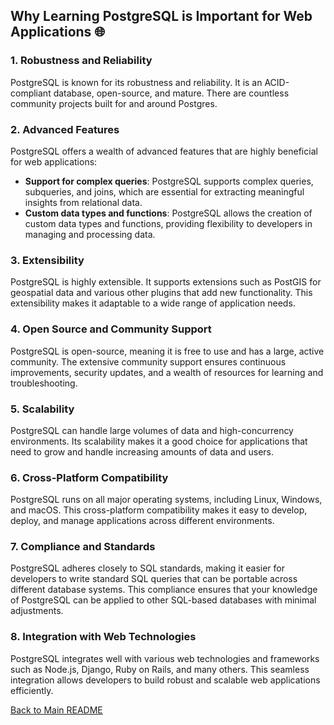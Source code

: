 ## Why Learning PostgreSQL is Important for Web Applications 🌐

### 1. Robustness and Reliability

PostgreSQL is known for its robustness and reliability. It is an ACID-compliant database, open-source, and mature. There are countless community projects built for and around Postgres.

### 2. Advanced Features

PostgreSQL offers a wealth of advanced features that are highly beneficial for web applications:
- **Support for complex queries**: PostgreSQL supports complex queries, subqueries, and joins, which are essential for extracting meaningful insights from relational data.
- **Custom data types and functions**: PostgreSQL allows the creation of custom data types and functions, providing flexibility to developers in managing and processing data.

### 3. Extensibility

PostgreSQL is highly extensible. It supports extensions such as PostGIS for geospatial data and various other plugins that add new functionality. This extensibility makes it adaptable to a wide range of application needs.

### 4. Open Source and Community Support

PostgreSQL is open-source, meaning it is free to use and has a large, active community. The extensive community support ensures continuous improvements, security updates, and a wealth of resources for learning and troubleshooting.

### 5. Scalability

PostgreSQL can handle large volumes of data and high-concurrency environments. Its scalability makes it a good choice for applications that need to grow and handle increasing amounts of data and users.

### 6. Cross-Platform Compatibility

PostgreSQL runs on all major operating systems, including Linux, Windows, and macOS. This cross-platform compatibility makes it easy to develop, deploy, and manage applications across different environments.

### 7. Compliance and Standards

PostgreSQL adheres closely to SQL standards, making it easier for developers to write standard SQL queries that can be portable across different database systems. This compliance ensures that your knowledge of PostgreSQL can be applied to other SQL-based databases with minimal adjustments.

### 8. Integration with Web Technologies

PostgreSQL integrates well with various web technologies and frameworks such as Node.js, Django, Ruby on Rails, and many others. This seamless integration allows developers to build robust and scalable web applications efficiently.

[Back to Main README](../README.md)
